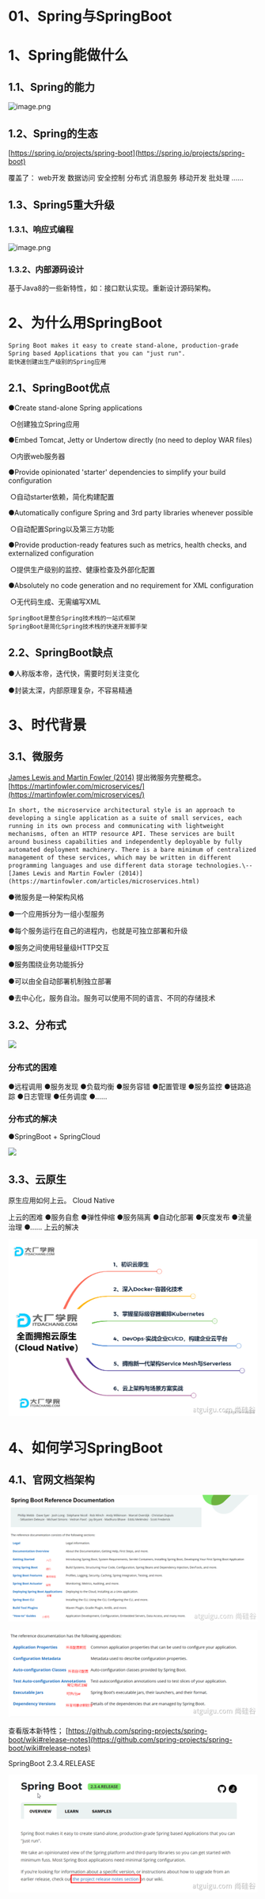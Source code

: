
# 01、Spring与SpringBoot

# 1、Spring能做什么  

## 1.1、Spring的能力  

![image.png](https://gitee.com/wowosong/pic-md/raw/master/202212160914829.png)

## 1.2、Spring的生态  

[https://spring.io/projects/spring-boot](https://spring.io/projects/spring-boot)  

覆盖了： 
web开发 
数据访问 
安全控制 
分布式 
消息服务 
移动开发 
批处理 
......  

## 1.3、Spring5重大升级  

### 1.3.1、响应式编程  

![image.png](https://gitee.com/wowosong/pic-md/raw/master/202212160914268.png)

### 1.3.2、内部源码设计  

基于Java8的一些新特性，如：接口默认实现。重新设计源码架构。  

# 2、为什么用SpringBoot  

```
Spring Boot makes it easy to create stand-alone, production-grade Spring based Applications that you can "just run". 
能快速创建出生产级别的Spring应用  
```

## 2.1、SpringBoot优点

●Create stand-alone Spring applications  

​		○创建独立Spring应用  

●Embed Tomcat, Jetty or Undertow directly (no need to deploy WAR files)  

​		○内嵌web服务器  

●Provide opinionated 'starter' dependencies to simplify your build configuration  

​		○自动starter依赖，简化构建配置  

●Automatically configure Spring and 3rd party libraries whenever possible  

​		○自动配置Spring以及第三方功能  

●Provide production-ready features such as metrics, health checks, and externalized configuration  

​		○提供生产级别的监控、健康检查及外部化配置  

●Absolutely no code generation and no requirement for XML configuration  

​		○无代码生成、无需编写XML  

```
SpringBoot是整合Spring技术栈的一站式框架  
SpringBoot是简化Spring技术栈的快速开发脚手架  
```

## 2.2、SpringBoot缺点  

●人称版本帝，迭代快，需要时刻关注变化  

●封装太深，内部原理复杂，不容易精通  

# 3、时代背景  

## 3.1、微服务  

[James Lewis and Martin Fowler (2014)](https://martinfowler.com/articles/microservices.html) 提出微服务完整概念。[https://martinfowler.com/microservices/](https://martinfowler.com/microservices/)  

```
In short, the microservice architectural style is an approach to developing a single application as a suite of small services, each running in its own process and communicating with lightweight mechanisms, often an HTTP resource API. These services are built around business capabilities and independently deployable by fully automated deployment machinery. There is a bare minimum of centralized management of these services, which may be written in different programming languages and use different data storage technologies.\-- [James Lewis and Martin Fowler (2014)](https://martinfowler.com/articles/microservices.html) 
```

●微服务是一种架构风格  

●一个应用拆分为一组小型服务  

●每个服务运行在自己的进程内，也就是可独立部署和升级  

●服务之间使用轻量级HTTP交互  

●服务围绕业务功能拆分  

●可以由全自动部署机制独立部署  

●去中心化，服务自治。服务可以使用不同的语言、不同的存储技术  

## 3.2、分布式  

![](https://gitee.com/wowosong/pic-md/raw/master/202212160914600.png)

### **分布式的困难**  

●远程调用 
●服务发现 
●负载均衡 
●服务容错 
●配置管理 
●服务监控 
●链路追踪 
●日志管理 
●任务调度 
●......  

### **分布式的解决**  

●SpringBoot + SpringCloud  


![](https://gitee.com/wowosong/pic-md/raw/master/202212161802661.png)

## 3.3、云原生  

原生应用如何上云。 Cloud Native  

上云的困难 
●服务自愈 
●弹性伸缩 
●服务隔离 
●自动化部署 
●灰度发布 
●流量治理 
●...... 
上云的解决  

![](./01.Spring%E4%B8%8ESpringBoot.assets/202201200924676.png)

  

# 4、如何学习SpringBoot  

## 4.1、官网文档架构  

![image.png](./01.Spring%E4%B8%8ESpringBoot.assets/202201200924972.png)

 

![image.png](./01.Spring%E4%B8%8ESpringBoot.assets/202201200925270.png)

查看版本新特性； 
[https://github.com/spring-projects/spring-boot/wiki#release-notes](https://github.com/spring-projects/spring-boot/wiki#release-notes)  

SpringBoot 2.3.4.RELEASE

![image.png](./01.Spring%E4%B8%8ESpringBoot.assets/202201200925220.png)





  

